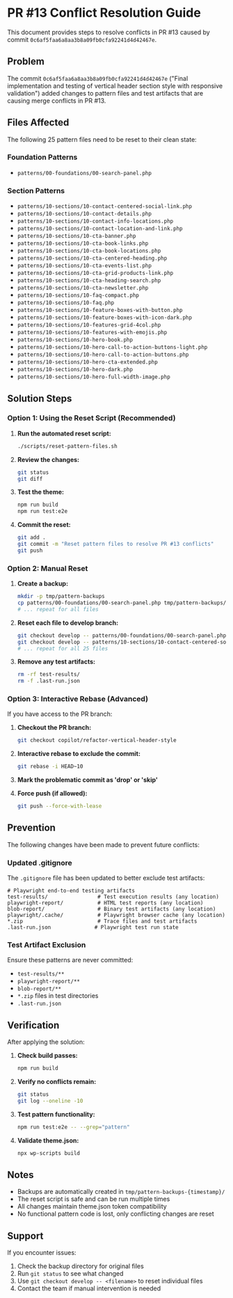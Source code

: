 # PR #13 Conflict Resolution Guide

This document provides steps to resolve conflicts in PR #13 caused by commit `0c6af5faa6a8aa3b8a09fb0cfa92241d4d42467e`.

## Problem

The commit `0c6af5faa6a8aa3b8a09fb0cfa92241d4d42467e` ("Final implementation and testing of vertical header section style with responsive validation") added changes to pattern files and test artifacts that are causing merge conflicts in PR #13.

## Files Affected

The following 25 pattern files need to be reset to their clean state:

### Foundation Patterns
- `patterns/00-foundations/00-search-panel.php`

### Section Patterns
- `patterns/10-sections/10-contact-centered-social-link.php`
- `patterns/10-sections/10-contact-details.php`
- `patterns/10-sections/10-contact-info-locations.php`
- `patterns/10-sections/10-contact-location-and-link.php`
- `patterns/10-sections/10-cta-banner.php`
- `patterns/10-sections/10-cta-book-links.php`
- `patterns/10-sections/10-cta-book-locations.php`
- `patterns/10-sections/10-cta-centered-heading.php`
- `patterns/10-sections/10-cta-events-list.php`
- `patterns/10-sections/10-cta-grid-products-link.php`
- `patterns/10-sections/10-cta-heading-search.php`
- `patterns/10-sections/10-cta-newsletter.php`
- `patterns/10-sections/10-faq-compact.php`
- `patterns/10-sections/10-faq.php`
- `patterns/10-sections/10-feature-boxes-with-button.php`
- `patterns/10-sections/10-feature-boxes-with-icon-dark.php`
- `patterns/10-sections/10-features-grid-4col.php`
- `patterns/10-sections/10-features-with-emojis.php`
- `patterns/10-sections/10-hero-book.php`
- `patterns/10-sections/10-hero-call-to-action-buttons-light.php`
- `patterns/10-sections/10-hero-call-to-action-buttons.php`
- `patterns/10-sections/10-hero-cta-extended.php`
- `patterns/10-sections/10-hero-dark.php`
- `patterns/10-sections/10-hero-full-width-image.php`

## Solution Steps

### Option 1: Using the Reset Script (Recommended)

1. **Run the automated reset script:**
   ```bash
   ./scripts/reset-pattern-files.sh
   ```

2. **Review the changes:**
   ```bash
   git status
   git diff
   ```

3. **Test the theme:**
   ```bash
   npm run build
   npm run test:e2e
   ```

4. **Commit the reset:**
   ```bash
   git add .
   git commit -m "Reset pattern files to resolve PR #13 conflicts"
   git push
   ```

### Option 2: Manual Reset

1. **Create a backup:**
   ```bash
   mkdir -p tmp/pattern-backups
   cp patterns/00-foundations/00-search-panel.php tmp/pattern-backups/
   # ... repeat for all files
   ```

2. **Reset each file to develop branch:**
   ```bash
   git checkout develop -- patterns/00-foundations/00-search-panel.php
   git checkout develop -- patterns/10-sections/10-contact-centered-social-link.php
   # ... repeat for all 25 files
   ```

3. **Remove any test artifacts:**
   ```bash
   rm -rf test-results/
   rm -f .last-run.json
   ```

### Option 3: Interactive Rebase (Advanced)

If you have access to the PR branch:

1. **Checkout the PR branch:**
   ```bash
   git checkout copilot/refactor-vertical-header-style
   ```

2. **Interactive rebase to exclude the commit:**
   ```bash
   git rebase -i HEAD~10
   ```

3. **Mark the problematic commit as 'drop' or 'skip'**

4. **Force push (if allowed):**
   ```bash
   git push --force-with-lease
   ```

## Prevention

The following changes have been made to prevent future conflicts:

### Updated .gitignore

The `.gitignore` file has been updated to better exclude test artifacts:

```gitignore
# Playwright end-to-end testing artifacts
test-results/                # Test execution results (any location)
playwright-report/           # HTML test reports (any location)  
blob-report/                 # Binary test artifacts (any location)
playwright/.cache/           # Playwright browser cache (any location)
*.zip                        # Trace files and test artifacts
.last-run.json              # Playwright test run state
```

### Test Artifact Exclusion

Ensure these patterns are never committed:
- `test-results/**`
- `playwright-report/**`
- `blob-report/**`
- `*.zip` files in test directories
- `.last-run.json`

## Verification

After applying the solution:

1. **Check build passes:**
   ```bash
   npm run build
   ```

2. **Verify no conflicts remain:**
   ```bash
   git status
   git log --oneline -10
   ```

3. **Test pattern functionality:**
   ```bash
   npm run test:e2e -- --grep="pattern"
   ```

4. **Validate theme.json:**
   ```bash
   npx wp-scripts build
   ```

## Notes

- Backups are automatically created in `tmp/pattern-backups-{timestamp}/`
- The reset script is safe and can be run multiple times
- All changes maintain theme.json token compatibility
- No functional pattern code is lost, only conflicting changes are reset

## Support

If you encounter issues:

1. Check the backup directory for original files
2. Run `git status` to see what changed
3. Use `git checkout develop -- <filename>` to reset individual files
4. Contact the team if manual intervention is needed
